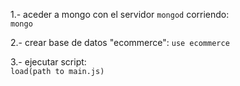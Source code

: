 1.- aceder a mongo con el servidor `mongod` corriendo:  
`mongo`

2.- crear base de datos "ecommerce":
`use ecommerce`

3.- ejecutar script:  
`load(path to main.js)`
